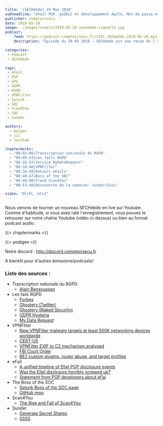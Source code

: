 ```yaml
---
title: '[SECHebdo] 29 Mai 2018'
subheadline: "eFail PGP, goSDLC et développement Agile, Mot de passe et chiffrement homomorphique, Sécurité des libs, Kaspersky & Suisse, etc."
publisher: comptoirsecu
date: 2018-05-29
image:  /images/covers/2018-05-29-sechebdo-vignette.jpg
podcast:
    feed: https://podcast.comptoirsecu.fr/CSEC.SECHebdo.2018-05-29.mp3
    description: "Épisode du 29 05 2018 - SECHebdo est une revue de l'actualité cybersécurité réalisée en live sur Youtube, généralement le mardi soir."

categories:
 - Podcast
 - SECHebdo

tags:
 - eFail
 - PGP
 - GPG
 - GDPR
 - RGPD
 - VPNFilter
 - Splunk
 - SOC
 - Scan4You
 - CAV
 - Sunder

authors:
  - morgan
  - jil
  - swithak

chaptermarks:
  - "00:02:00|Transcription nationale du RGPD"
  - "00:09:53|Les fails RGPD"
  - "00:16:55|Service MyDataRequest"
  - "00:18:40|VPNFilter"
  - "00:34:40|Retours eFails"
  - "00:40:47|Boss of the SOC"
  - "00:48:00|Trend Scan4You"
  - "00:53:40|Découverte de la semaine: Sunder/Ssss"

video: "QlcFL_-eCvI"
---
```


Nous venons de tourner un nouveau SECHebdo en live sur Youtube. Comme d'habitude, si vous avez raté l'enregistrement, vous pouvez le retrouver sur notre chaîne Youtube (vidéo ci-dessus) ou bien au format podcast audio:

{{< chaptermarks >}}

{{< podigee >}}

Notre discord : <http://discord.comptoirsecu.fr>

A bientôt pour d'autres émissions/podcasts!

### Liste des sources :

* Transcription nationale du RGPD
    * [Alain Bensoussan](https://www.alain-bensoussan.com/avocats/adoption-de-la-loi-sur-la-protection-des-donnees-personnelles/2018/05/18/)
* Les fails RGPD
    * [Forbes](https://twitter.com/search?q=forbes%20cookie&src=typd)
    * [Ghostery (Twitter)](https://twitter.com/andrewrstine/status/1000079766123245568)
    * [Ghostery (Naked Security)](https://nakedsecurity.sophos.com/2018/05/27/ghosterys-goofy-gdpr-gaffe-someones-in-trouble-come-monday/)
    * [GDPR Hysteria](https://jacquesmattheij.com/gdpr-hysteria)
    * [My Data Request](https://mydatarequest.com/)
* VPNFilter
    * [New VPNFilter malware targets at least 500K networking devices worldwide](https://blog.talosintelligence.com/2018/05/VPNFilter.html)
    * [CERT-US](https://www.us-cert.gov/sites/default/files/publications/AR-17-20045_Enhanced_Analysis_of_GRIZZLY_STEPPE_Activity.pdf)
    * [VPNFilter EXIF to C2 mechanism analysed](https://securelist.com/vpnfilter-exif-to-c2-mechanism-analysed/85721/)
    * [FBI Court Order](http://www.kingpin.cc/wp-content/uploads/2018/05/pawd-2.18-mj-00665-1.pdf)
    * [BE2 custom plugins, router abuse, and target profiles](https://securelist.com/be2-custom-plugins-router-abuse-and-target-profiles/67353/)
* eFail 
    * [A unified timeline of Efail PGP disclosure events](http://flaked.sockpuppet.org/2018/05/16/a-unified-timeline.html)
    * [Was the Efail disclosure horribly screwed up?](https://blog.cryptographyengineering.com/2018/05/17/was-the-efail-disclosure-horribly-screwed-up/)
    * [Statement from PGP developers about eFai](https://protonmail.com/blog/pgp-efail-statement/)
* The Boss of the SOC
    * [Splunk Boss of the SOC page](https://www.splunk.com/blog/2018/05/10/boss-of-the-soc-scoring-server-questions-and-answers-and-dataset-open-sourced-and-ready-for-download.html)
    * [GitHub repo](https://github.com/daveherrald/botsv1)
* Scan4You
    * [The Rise and Fall of Scan4You](https://documents.trendmicro.com/assets/white_papers/wp-the-rise-and-fall-of-scan4you.pdf)
* Sunder
    * [Generate Secret Shares](https://sunder.readthedocs.io/en/latest/generate_secret_shares.html)
    * [SSSS](http://point-at-infinity.org/ssss/)
